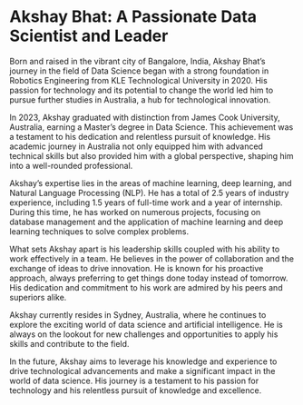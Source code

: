 # Akshay Bhat: A Passionate Data Scientist and Leader

Born and raised in the vibrant city of Bangalore, India, Akshay Bhat’s journey in the field of Data Science began with a strong foundation in Robotics Engineering from KLE Technological University in 2020. His passion for technology and its potential to change the world led him to pursue further studies in Australia, a hub for technological innovation.

In 2023, Akshay graduated with distinction from James Cook University, Australia, earning a Master’s degree in Data Science. This achievement was a testament to his dedication and relentless pursuit of knowledge. His academic journey in Australia not only equipped him with advanced technical skills but also provided him with a global perspective, shaping him into a well-rounded professional.

Akshay’s expertise lies in the areas of machine learning, deep learning, and Natural Language Processing (NLP). He has a total of 2.5 years of industry experience, including 1.5 years of full-time work and a year of internship. During this time, he has worked on numerous projects, focusing on database management and the application of machine learning and deep learning techniques to solve complex problems.

What sets Akshay apart is his leadership skills coupled with his ability to work effectively in a team. He believes in the power of collaboration and the exchange of ideas to drive innovation. He is known for his proactive approach, always preferring to get things done today instead of tomorrow. His dedication and commitment to his work are admired by his peers and superiors alike.

Akshay currently resides in Sydney, Australia, where he continues to explore the exciting world of data science and artificial intelligence. He is always on the lookout for new challenges and opportunities to apply his skills and contribute to the field.

In the future, Akshay aims to leverage his knowledge and experience to drive technological advancements and make a significant impact in the world of data science. His journey is a testament to his passion for technology and his relentless pursuit of knowledge and excellence.
